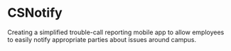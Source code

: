 # CSNotify

Creating a simplified trouble-call reporting mobile app to allow employees to easily notify appropriate parties about issues around campus.
